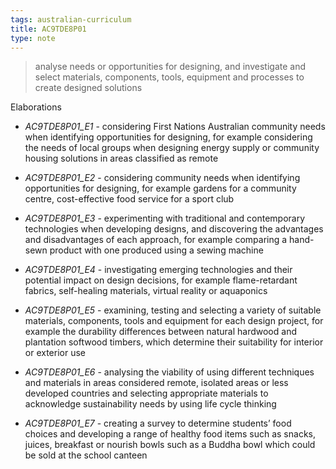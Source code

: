 ```yaml
---
tags: australian-curriculum
title: AC9TDE8P01
type: note
---
```

> analyse needs or opportunities for designing, and investigate and select materials, components, tools, equipment and processes to create designed solutions

Elaborations


- _AC9TDE8P01_E1_ - considering First Nations Australian community needs when identifying opportunities for designing, for example considering the needs of local groups when designing energy supply or community housing solutions in areas classified as remote

- _AC9TDE8P01_E2_ - considering community needs when identifying opportunities for designing, for example gardens for a community centre, cost-effective food service for a sport club

- _AC9TDE8P01_E3_ - experimenting with traditional and contemporary technologies when developing designs, and discovering the advantages and disadvantages of each approach, for example comparing a hand-sewn product with one produced using a sewing machine

- _AC9TDE8P01_E4_ - investigating emerging technologies and their potential impact on design decisions, for example flame-retardant fabrics, self-healing materials, virtual reality or aquaponics

- _AC9TDE8P01_E5_ - examining, testing and selecting a variety of suitable materials, components, tools and equipment for each design project, for example the durability differences between natural hardwood and plantation softwood timbers, which determine their suitability for interior or exterior use

- _AC9TDE8P01_E6_ - analysing the viability of using different techniques and materials in areas considered remote, isolated areas or less developed countries and selecting appropriate materials to acknowledge sustainability needs by using life cycle thinking

- _AC9TDE8P01_E7_ - creating a survey to determine students’ food choices and developing a range of healthy food items such as snacks, juices, breakfast or nourish bowls such as a Buddha bowl which could be sold at the school canteen